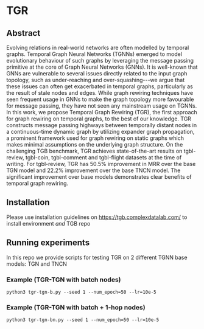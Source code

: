 # TGR
## Abstract 
Evolving relations in real-world networks are often modelled by temporal graphs. Temporal Graph Neural Networks (TGNNs) emerged to model evolutionary behaviour of such graphs by leveraging the message passing primitive at the core of Graph Neural Networks (GNNs). It is well-known that GNNs are vulnerable to several issues directly related to the input graph topology, such as under-reaching and over-squashing---we argue that these issues can often get exacerbated in temporal graphs, particularly as the result of stale nodes and edges. While graph rewiring techniques have seen frequent usage in GNNs to make the graph topology more favourable for message passing, they have not seen any mainstream usage on TGNNs. In this work, we propose Temporal Graph Rewiring (TGR), the first approach for graph rewiring on temporal graphs, to the best of our knowledge. TGR constructs message passing highways between temporally distant nodes in a continuous-time dynamic graph by utilizing expander graph propagation, a prominent framework used for graph rewiring on static graphs which makes minimal assumptions on the underlying graph structure. On the challenging TGB benchmark, TGR achieves state-of-the-art results on tgbl-review, tgbl-coin, tgbl-comment and tgbl-flight datasets at the time of writing. For tgbl-review, TGR has 50.5\% improvement in MRR over the base TGN model and 22.2\% improvement over the base TNCN model. The significant improvement over base models demonstrates clear benefits of temporal graph rewiring.
## Installation
Please use installation guidelines on https://tgb.complexdatalab.com/ to install environment _and_ TGB repo

## Running experiments
In this repo we provide scripts for testing TGR on 2 different TGNN base models: TGN and TNCN
### Example (TGR-TGN with batch nodes)
```console
python3 tgr-tgn-b.py --seed 1 --num_epoch=50 --lr=10e-5 
```
### Example (TGR-TGN with batch + 1-hop nodes)
```console
python3 tgr-tgn-bn.py --seed 1 --num_epoch=50 --lr=10e-5 
```
